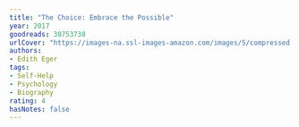 ```yaml
---
title: "The Choice: Embrace the Possible"
year: 2017
goodreads: 30753738
urlCover: "https://images-na.ssl-images-amazon.com/images/S/compressed.photo.goodreads.com/books/1501539010i/30753738.jpg"
authors:
- Edith Eger
tags:
- Self-Help
- Psychology
- Biography
rating: 4
hasNotes: false
---
```

